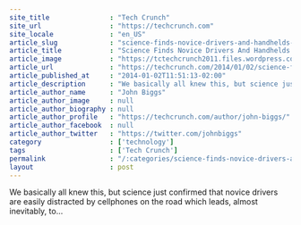 ```yaml
---
site_title               : "Tech Crunch"
site_url                 : "https://techcrunch.com"
site_locale              : "en_US"
article_slug             : "science-finds-novice-drivers-and-handhelds-dont-mix-on-the-road"
article_title            : "Science Finds Novice Drivers And Handhelds Don’t Mix On The Road"
article_image            : "https://tctechcrunch2011.files.wordpress.com/2013/03/australian-mario-kart-crash1.jpg?w=610&h=340&crop=1"
article_url              : "https://techcrunch.com/2014/01/02/science-finds-novice-drivers-and-handhelds-dont-mix-on-the-road/"
article_published_at     : "2014-01-02T11:51:13-02:00"
article_description      : "We basically all knew this, but science just confirmed that novice drivers are easily distracted by cellphones on the road which leads, almost inevitably, to..."
article_author_name      : "John Biggs"
article_author_image     : null
article_author_biography : null
article_author_profile   : "https://techcrunch.com/author/john-biggs/"
article_author_facebook  : null
article_author_twitter   : "https://twitter.com/johnbiggs"
category                 : ['technology']
tags                     : ['Tech Crunch']
permalink                : "/:categories/science-finds-novice-drivers-and-handhelds-dont-mix-on-the-road/"
layout                   : post
---
```


We basically all knew this, but science just confirmed that novice drivers are easily distracted by cellphones on the road which leads, almost inevitably, to...
